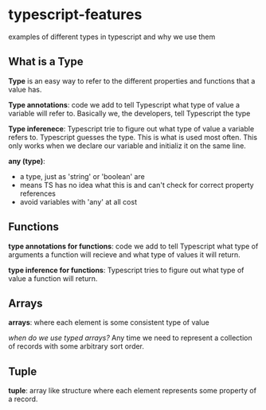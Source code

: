 # typescript-features
examples of different types in typescript and why we use them

## What is a Type
**Type** is an easy way to refer to the different properties and functions that a value has.

**Type annotations**: code we add to tell Typescript what type of value a variable will refer to. Basically we, the developers, tell Typescript the type

**Type inferenece**: Typescript trie to figure out what type of value a variable refers to. Typescript guesses the type. This is what is used most often. This only works when we declare our variable and initializ it on the same line.

**any (type)**:
  - a type, just as 'string' or 'boolean' are
  - means TS has no idea what this is and can't check for correct property references
  - avoid variables with 'any' at all cost


## Functions

  **type annotations for functions**: code we add to tell Typescript what type of arguments a function will recieve and what type of values it will return.

  **type inference for functions**: Typescript tries to figure out what type of value a function will return.

## Arrays
**arrays**: where each element is some consistent type of value

*when do we use typed arrays?* 
Any time we need to represent a collection of records with some arbitrary sort order.

## Tuple
**tuple**: array like structure where each element represents some property of a record.


